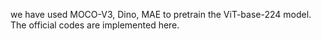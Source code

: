 we have used MOCO-V3, Dino, MAE to pretrain the ViT-base-224 model.
The official codes are implemented here.
